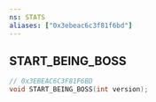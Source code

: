 ```yaml
---
ns: STATS
aliases: ["0x3ebeac6c3f81f6bd"]
---
```

## START_BEING_BOSS

```c
// 0x3EBEAC6C3F81F6BD
void START_BEING_BOSS(int version);
```
